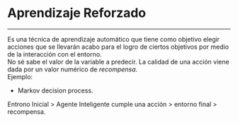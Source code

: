 # Aprendizaje Reforzado
---  
Es una técnica de aprendizaje automático que tiene como objetivo elegir acciones que se llevarán acabo para el logro de ciertos objetivos por medio de la interacción con el entorno.  
No sé sabe el valor de la variable a predecir.
La calidad de una acción viene dada por un valor numérico de *recompensa*.  
Ejemplo:
- Markov decision process.  

Entrono Inicial > Agente Inteligente cumple una acción > entorno final > recompensa.